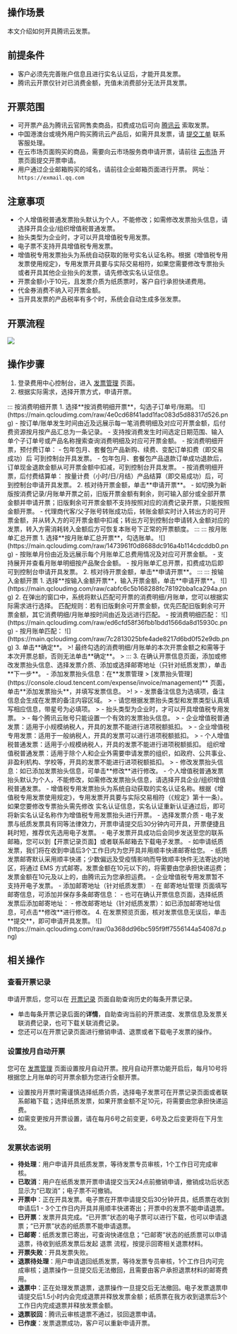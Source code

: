 ## 操作场景

本文介绍如何开具腾讯云发票。

## 前提条件

-	客户必须先完善账户信息且进行实名认证后，才能开具发票。
-	腾讯云开票仅针对已消费金额，充值未消费部分无法开具发票。


## 开票范围

-	可开票产品为腾讯云官网售卖商品，扣费成功后可向 [腾讯云](https://console.cloud.tencent.com/expense/invoice?tab=TencentCloud) 索取发票。
-	中国港澳台或境外用户购买腾讯云产品后，如需开具发票，请 [提交工单](https://console.cloud.tencent.com/workorder/category/create?level1_id=1&level2_id=2&level1_name=%E5%85%AC%E5%85%B1%E5%9F%BA%E7%A1%80%E7%B1%BB%E9%97%AE%E9%A2%98&level2_name=%E8%B4%A2%E5%8A%A1%E7%B1%BB) 联系客服处理。
-	在云市场页面购买的商品，需要向云市场服务商申请开票，请前往 [云市场](https://console.cloud.tencent.com/expense/invoice?tab=CloudMarket) 开票页面提交开票申请。
-	用户通过企业邮箱购买的域名，请前往企业邮箱页面进行开票。
网址：`https://exmail.qq.com`


## 注意事项

-	个人增值税普通发票抬头默认为个人，不能修改；如需修改发票抬头信息，请选择开具企业/组织增值税普通发票。
-	抬头类型为企业时，才可以开具增值税专用发票。
-	电子票不支持开具增值税专用发票。
-	增值税专用发票抬头为系统自动获取的账号实名认证名称。根据《增值税专用发票使用规定》，专用发票开具要与实际交易相符，如果您需要修改专票抬头或者开具其他企业抬头的发票，请先修改实名认证信息。
-	开票金额小于10元，且发票介质为纸质票时，客户自行承担快递费用。
-	代金券消费不纳入可开票金额。
-	当开具发票的产品税率有多个时，系统会自动生成多张发票。


## 开票流程

![](https://main.qcloudimg.com/raw/ba887806f1329192ef8e8ff98e3af53c.png)

## 操作步骤

1. 登录费用中心控制台，进入 [发票管理](https://console.cloud.tencent.com/account/invoice) 页面。
2. 根据实际需求，选择开票方式，申请开票。
<dx-tabs>
::: 按消费明细开票
1. 选择**按消费明细开票**，勾选子订单号/账期。
 ![](https://main.qcloudimg.com/raw/4e0cd68f41add1fac083d5d88317d526.png)
 -	按订单/账单发生时间由近及远展示每一笔消费明细及对应可开票金额，后付费资源按月按产品汇总为一条记录。
 - 支持按消费发生时间选定日期范围、输入单个子订单号或产品名称搜索查询消费明细及对应可开票金额。
 - 按消费明细开票，预付费订单：
    - 包年包月、套餐包产品新购、续费、变配订单扣费（即交易成功）后 可到控制台开具发票。
    - 包年包月、套餐包产品退款订单成功退款后，订单现金退款金额从可开票金额中扣减，可到控制台开具发票。
 - 按消费明细开票，后付费结算单：
按量计费（小时/日/月结）产品结算（即交易成功）后，可到控制台申请开具发票。
2. 核对待开票金额，单击**申请开票**。
 - 如切换为新版按消费记录/月账单开票之前，旧版开票金额有剩余，则可输入部分或全部开票金额并申请开票；旧版剩余可开票金额不支持按照对应的消费记录开票，只能按照金额开票。
 - 代理商代客/父子账号转账成功后，转账金额实时计入转出方的可开票金额，并从转入方的可开票金额中扣减；转出方可到控制台申请转入金额对应的发票，转入方需消耗转入金额后方可恢复本账号下正常的开票额度。
:::
::: 按月账单汇总开票
1. 选择**按月账单汇总开票**，勾选账单。
![](https://main.qcloudimg.com/raw/1473961f0d8688dc916a4b114cdcddb0.png)
 - 按账单月份由近及远展示每个月账单汇总费用情况及对应可开票金额。
 - 支持展开并查看月账单明细按产品聚合金额。
 - 按月账单汇总开票，扣费成功后即可到控制台申请开具发票。
2. 核对待开票金额，单击**申请开票**。
:::
::: 按输入金额开票
1. 选择**按输入金额开票**，输入开票金额，单击**申请开票**。
![](https://main.qcloudimg.com/raw/cabfc6c5b168288fc78192bba1ca294a.png)
2. 在弹出的窗口中，系统将默认匹配可开票的消费明细/月账单，您可以根据实际需求进行选择。
匹配规则：若有旧版剩余可开票金额，优先匹配旧版剩余可开票金额，其它消费明细/月账单按时间由近及远进行匹配。
 - 按消费明细匹配：
 ![](https://main.qcloudimg.com/raw/ed6cfd58f36fbb1bdd1566da8d15930c.png)
 - 按月账单匹配：
 ![](https://main.qcloudimg.com/raw/7c2813025bfe4ade8217d6bd0f52e9db.png)
3. 单击**确定**。
>! 最终勾选的消费明细/月账单的本次开票金额之和需等于本次开票总额，否则无法单击**确定**。
>
:::
</dx-tabs>
3. 在确认开票信息页面，添加或修改发票抬头信息、选择发票介质、添加或选择邮寄地址（只针对纸质发票），单击**下一步**。
 - 添加发票抬头信息：在**发票管理 > [发票抬头管理](https://console.cloud.tencent.com/expense/invoice/management)** 页面，单击**添加发票抬头**，并填写发票信息。 
>! 
> - 发票备注信息为选填项，备注信息会生成在发票的备注内容区域。
> - 请您根据发票抬头类型和发票类型认真填写相应信息，带星号为必填项。
> - 抬头类型为企业时，才可以开具增值税专用发票。
> - 每个腾讯云账号只能设置一个有效的发票抬头信息。
> - 企业增值税普通发票：适用于小规模纳税人，开具的发票不能进行进项税额抵扣。
> - 企业增值税专用发票：适用于一般纳税人，开具的发票可以进行进项税额抵扣。
> - 个人增值税普通发票：适用于小规模纳税人，开具的发票不能进行进项税额抵扣。
组织增值税普通发票：适用于除个人和企业外需要申请发票的组织，如政府、公共事业、非盈利机构、学校等，开具的发票不能进行进项税额抵扣。
> 
 - 修改发票抬头信息：如已添加发票抬头信息，可单击**修改**进行修改。
    - 个人增值税普通发票抬头默认为个人，不能修改，如需修改发票抬头信息，请选择开具企业/组织增值税普通发票。
    - 增值税专用发票抬头为系统自动获取的实名认证名称。根据《增值税专用发票使用规定》，专用发票开具要与实际交易相符（《规定》第十一条）。如果您要修改专票抬头需先修改 实名认证信息，实名认证重新认证通过后，即可将新实名认证名称作为增值税专用发票抬头进行开票。
 - 选择发票介质
    - 电子发票与纸质发票具有同等法律效力，开票申请提交后30分钟内可开具，开票便捷且耗时短，推荐优先选用电子发票。
    - 电子发票开具成功后会同步发送至您的联系邮箱，您可以到【开票记录页面】或者联系邮箱去下载电子发票。
    - 如申请纸质发票，我们将在收到申请后3个工作日内为您开具并用顺丰快递邮寄给您。
    - 纸质发票邮寄默认采用顺丰快递；少数偏远及受疫情影响而导致顺丰快件无法寄达的地区，将通过 EMS 方式邮寄。发票金额在10元以下的，将需要由您承担快递运费；发票金额在10元及以上的，由腾讯云为您承担运费。
    - 企业增值税专用发票暂不支持开电子发票。
 - 添加邮寄地址（针对纸质发票）
    - 在 邮寄地址管理 页面填写邮寄信息，可添加并保存多条邮寄信息：
    - 也可在确认开票信息页面，选择纸质发票后添加邮寄地址：
 - 修改邮寄地址（针对纸质发票）：如已添加邮寄地址信息，可点击**修改**进行修改。
4. 在发票预览页面，核对发票信息无误后，单击**提交**，即可申请开具发票。
 ![](https://main.qcloudimg.com/raw/0a368dd96bc595f9ff7556144a54087d.png)
 
## 相关操作
 
### 查看开票记录

申请开票后，您可以在 [开票记录](https://console.cloud.tencent.com/expense/invoice/record?tab=TencentCloud) 页面自助查询历史的每条开票记录。
- 单击每条开票记录后面的**详情**，自助查询当前的开票进度、发票信息及发票关联消费记录，也可下载关联消费记录。 
- 您还可以在开票记录页面进行撤销申请、退票或者下载电子发票的操作。

### 设置按月自动开票

您可在 [发票管理](https://console.cloud.tencent.com/expense/invoice) 页面设置按月自动开票。按月自动开票功能开启后，每月10号将根据您上月账单的可开票余额为您进行全额开票。
-	设置按月开票时需谨慎选择纸质介质，选择电子发票可在开票记录页面或者联系邮箱下载；选择纸质发票，如果开票金额不足10元，将需要由您承担快递运费。
-	如需变更按月开票设置，请在每月6号之前变更，6号及之后变更将在下月生效。

### 发票状态说明

-	**待处理**：用户申请开具纸质发票，等待发票专员审核，1个工作日可完成审核。
-	**已取消**：用户在纸质发票开票申请提交当天24点前撤销申请，撤销成功后状态显示为“已取消”；电子票不可撤销。
-	**开票中**：正在开具发票。电子票在开票申请提交后30分钟开具，纸质票在收到申请后1 - 3个工作日内开具并用顺丰快递寄出；开票中的发票不能申请退票。
-	**已开票**：发票开具完成。“已开票”状态的电子票可以进行下载，也可以申请退票；“已开票”状态的纸质票不能申请退票。
-	**已邮寄**：纸质发票已寄出，可查询快递信息；“已邮寄”状态的纸质票可以申请退票，待收到纸质发票后发起 退票 流程，按提示回寄相关退票材料。
-	**开票失败**：开具发票失败。
-	**退票待处理**：用户申请退回纸质发票，等待发票专员审核，1个工作日内可完成审核；退票操作一旦提交后无法撤回，且需要由客户承担退票材料的邮寄费用。
-	**退票中**：正在处理发票退票，退票操作一旦提交后无法撤回。电子发票退票申请提交后1.5小时内会完成退票并释放发票金额；纸质票在我方收到退票后3个工作日内完成退票并释放发票金额。
-	**退票驳回**：腾讯云审核退票不通过，驳回退票申请。
-	**已作废**：发票退票成功，客户可以重新申请开票。

